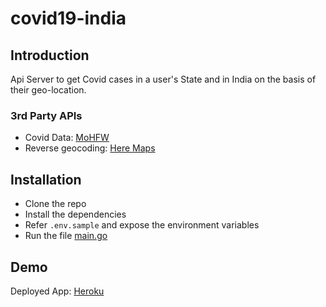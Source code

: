 # covid19-india

## Introduction
Api Server to get Covid cases in a user's State and in India on the basis of their geo-location.


### 3rd Party APIs

- Covid Data: [MoHFW](https://www.mohfw.gov.in/data/datanew.json)
- Reverse geocoding: [Here Maps](https://developer.here.com/documentation/geocoder/dev_guide/topics/resource-reverse-geocode.html)


## Installation
- Clone the repo
- Install the dependencies
- Refer `.env.sample` and expose the environment variables
- Run the file [main.go](https://github.com/Arpit007/covid19-india/blob/master/cmd/covid19-india/main.go)

## Demo
Deployed App: [Heroku](https://cov19-india.herokuapp.com/swagger/index.html) 
